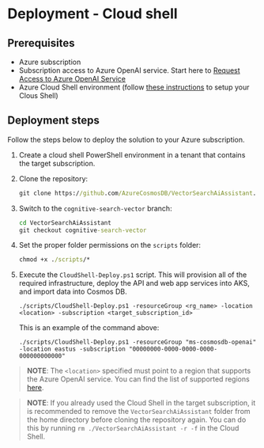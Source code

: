 # Deployment - Cloud shell

## Prerequisites

- Azure subscription
- Subscription access to Azure OpenAI service. Start here to [Request Access to Azure OpenAI Service](https://customervoice.microsoft.com/Pages/ResponsePage.aspx?id=v4j5cvGGr0GRqy180BHbR7en2Ais5pxKtso_Pz4b1_xUOFA5Qk1UWDRBMjg0WFhPMkIzTzhKQ1dWNyQlQCN0PWcu)
- Azure Cloud Shell environment (follow [these instructions](https://learn.microsoft.com/en-us/azure/cloud-shell/quickstart?tabs=azurecli) to setup your Clous Shell)

## Deployment steps

Follow the steps below to deploy the solution to your Azure subscription.

1. Create a cloud shell PowerShell environment in a tenant that contains the target subscription.  

2. Clone the repository:
   
    ```cmd
    git clone https://github.com/AzureCosmosDB/VectorSearchAiAssistant.git
    ```

3. Switch to the `cognitive-search-vector` branch:

    ```cmd
    cd VectorSearchAiAssistant
    git checkout cognitive-search-vector
    ```

4. Set the proper folder permissions on the `scripts` folder:

    ```cmd
    chmod +x ./scripts/*
    ```

5.  Execute the `CloudShell-Deploy.ps1` script. This will provision all of the required infrastructure, deploy the API and web app services into AKS, and import data into Cosmos DB.

    ```pwsh
    ./scripts/CloudShell-Deploy.ps1 -resourceGroup <rg_name> -location <location> -subscription <target_subscription_id>
    ```

    This is an example of the command above: 
    ```pwsh
    ./scripts/CloudShell-Deploy.ps1 -resourceGroup "ms-cosmosdb-openai" -location eastus -subscription "00000000-0000-0000-0000-000000000000"
    ```

>**NOTE**: The `<location>` specified must point to a region that supports the Azure OpenAI service. You can find the list of supported regions [here](https://azure.microsoft.com/en-us/explore/global-infrastructure/products-by-region/?products=cognitive-services).

>**NOTE**: If you already used the Cloud Shell in the target subscription, it is recommended to remove the `VectorSearchAiAssistant` folder from the home directory before cloning the repository again. You can do this by running `rm ./VectorSearchAiAssistant -r -f` in the Cloud Shell.
